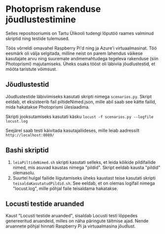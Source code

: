 # Photoprism rakenduse jõudlustestimine

Selles repositooriumis on Tartu Ülikooli tudengi lõputöö raames valminud skriptid ning testide tulemused.

Töös võrreldi omavahel Raspberry Pi'd ning ja Azure'i virtuaalmasinat. 
Töö eesmärk oli välja selgitada, milline neist on parem lahendus väikese kasutajate arvu ning suuremate andmemahtudega tegeleva rakenduse (siin Photoprismi) majutamiseks.
Üheks osaks tööst oli läbiviia jõudlustestid, et mõõta taristute võimsust.

## Jõudlustestid

Jõudlustestide läbiviimiseks kasutati skripti nimega `scenarios.py`. Skript eeldab, et eksisteerib fail piltideNimed.json, mille abil saab see kätte failid, mida hakatakse Photoprismi üleslaadima.

Skripti jooksutamiseks kasutati käsku
`locust -f scenarios.py --logfile locust.log`

Seejärel saab testi käivitada kasutajaliideses, mille leiab aadressilt
`http://localhost:8089/`
## Bashi skriptid

1. `leiaPiltideNimed.sh` skripti kasutati selleks, et leida kõikide pildifailide nimed, mis asuvad kaustas nimega "pildid". Skript eeldab kausta "pildid" olemasolu.
2. Suurtel hulgal failide liigutamiseks üheks kaustast teise kasutati skripti `teisaldaKasutatudPildid.sh`. See eeldab, et on olemas logifail nimega "locust.log", mille põhjal faile teisaldama hakatakse.

## Locusti testide aruanded

Kaust "Locusti testide aruanded", sisaldab Locusti testi lõppedes genereeritud aruandeid, milles on näha päringute täitmise ajad. Nende aruannete põhjal hinnati Raspberry Pi ja virtuaalmasina jõudlust.
